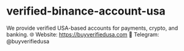 # verified-binance-account-usa
 We provide verified USA-based accounts for payments, crypto, and banking. 🌐 Website: https://buyverifiedusa.com 📲 Telegram: @buyverifiedusa
